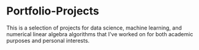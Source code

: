 # Portfolio-Projects

This is a selection of projects for data science, machine learning, and numerical linear algebra algorithms that I've worked on for both academic purposes and personal interests.
